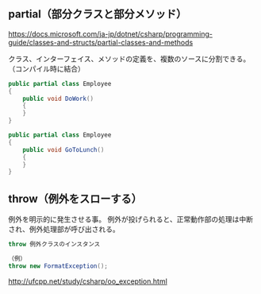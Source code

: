 ## partial（部分クラスと部分メソッド）
https://docs.microsoft.com/ja-jp/dotnet/csharp/programming-guide/classes-and-structs/partial-classes-and-methods
    
クラス、インターフェイス、メソッドの定義を、複数のソースに分割できる。    
（コンパイル時に結合）
```cs
public partial class Employee
{
    public void DoWork()
    {
    }
}

public partial class Employee
{
    public void GoToLunch()
    {
    }
}
```
## throw（例外をスローする）
例外を明示的に発生させる事。 
例外が投げられると、正常動作部の処理は中断され、例外処理部が呼び出される。
```cs
throw 例外クラスのインスタンス

（例）
throw new FormatException();
```
http://ufcpp.net/study/csharp/oo_exception.html

